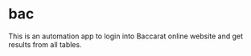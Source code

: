 # bac

This is an automation app to login into Baccarat online website and get results from all tables. 
